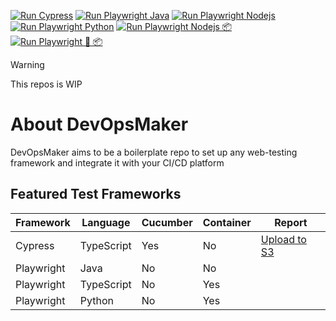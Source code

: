 [![Run Cypress](https://github.com/nilgaar/DevOpsMaker/actions/workflows/runCypress.yml/badge.svg)](https://github.com/nilgaar/DevOpsMaker/actions/workflows/runCypress.yml)
[![Run Playwright Java](https://github.com/nilgaar/DevOpsMaker/actions/workflows/runPlaywrightJava.yml/badge.svg)](https://github.com/nilgaar/DevOpsMaker/actions/workflows/runPlaywrightJava.yml)
[![Run Playwright Nodejs](https://github.com/nilgaar/DevOpsMaker/actions/workflows/runPlaywrightNode.yml/badge.svg)](https://github.com/nilgaar/DevOpsMaker/actions/workflows/runPlaywrightNode.yml)
[![Run Playwright Python](https://github.com/nilgaar/DevOpsMaker/actions/workflows/runPlaywrightPython.yml/badge.svg)](https://github.com/nilgaar/DevOpsMaker/actions/workflows/runPlaywrightPython.yml)
[![Run Playwright Nodejs 📦](https://github.com/nilgaar/DevOpsMaker/actions/workflows/runPlaywrightNodeContainer.yml/badge.svg)](https://github.com/nilgaar/DevOpsMaker/actions/workflows/runPlaywrightNodeContainer.yml)
[![Run Playwright 🐍 📦](https://github.com/nilgaar/DevOpsMaker/actions/workflows/runPlaywrightPythonContainer.yml/badge.svg)](https://github.com/nilgaar/DevOpsMaker/actions/workflows/runPlaywrightPythonContainer.yml)

> [!WARNING]
> This repos is WIP

# About DevOpsMaker

DevOpsMaker aims to be a boilerplate repo to set up any web-testing framework and integrate it with your CI/CD platform

## Featured Test Frameworks

| Framework  | Language   | Cucumber | Container | Report       |
| ---------- | ---------- | -------- | --------- | ------------ |
| Cypress    | TypeScript | Yes      | No        | [Upload to S3](https://s3.eu-north-1.amazonaws.com/cypress.reports/KSNFRk8zp/mochawesome.html) |
| Playwright | Java       | No       | No        |              |
| Playwright | TypeScript | No       | Yes       |              |
| Playwright | Python     | No       | Yes       |              |
